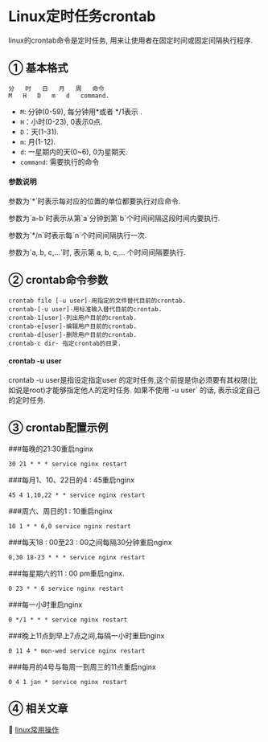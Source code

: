 Linux定时任务crontab
===

<div class="jumbotron">
<p>linux的crontab命令是定时任务, 用来让使用者在固定时间或固定间隔执行程序.</p>  
</div>

① 基本格式
---

```
分	时	日	月	周	命令 
M	H	D	m	d	command.   
```

* `M`: 分钟(0-59), 每分钟用*或者 */1表示 .    
* `H`：小时(0-23), 0表示0点.    
* `D`：天(1-31).    
* `m`: 月(1-12).    
* `d`: 一星期内的天(0~6), 0为星期天.   
* `command`: 需要执行的命令

<div class="bs-callout bs-callout-info">
    <h4>参数说明</h4>
	<p>参数为`*`时表示每对应的位置的单位都要执行对应命令.</p>
	<p>参数为`a-b`时表示从第`a`分钟到第`b`个时间间隔这段时间内要执行.</p>
	<p>参数为`*/n`时表示每`n`个时间间隔执行一次.</p>
	<p>参数为`a, b, c,...`时, 表示第 a, b, c,... 个时间间隔要执行.</p>
</div>

② crontab命令参数
---
 
```
crontab file [-u user]-用指定的文件替代目前的crontab.    
crontab-[-u user]-用标准输入替代目前的crontab.    
crontab-1[user]-列出用户目前的crontab.    
crontab-e[user]-编辑用户目前的crontab.    
crontab-d[user]-删除用户目前的crontab.    
crontab-c dir- 指定crontab的目录.    
```

<div class="bs-callout bs-callout-info">
    <h4>crontab -u user</h4>
	<p>crontab -u user是指设定指定user 的定时任务,这个前提是你必须要有其权限(比如说是root)才能够指定他人的定时任务. 如果不使用`-u user` 的话, 表示设定自己的定时任务.</p>
</div>


③ crontab配置示例 
---

###每晚的21:30重启nginx
```
30 21 * * * service nginx restart 
```
###每月1、10、22日的4 : 45重启nginx
```
45 4 1,10,22 * * service nginx restart 
```	
###周六、周日的1 : 10重启nginx
```
10 1 * * 6,0 service nginx restart 
```	
###每天18 : 00至23 : 00之间每隔30分钟重启nginx
```
0,30 18-23 * * * service nginx restart 
```	
###每星期六的11 : 00 pm重启nginx. 
```
0 23 * * 6 service nginx restart 
```	
###每一小时重启nginx
```
0 */1 * * * service nginx restart 
```
###晚上11点到早上7点之间,每隔一小时重启nginx 
```
0 11 4 * mon-wed service nginx restart 
```	
###每月的4号与每周一到周三的11点重启nginx 
```
0 4 1 jan * service nginx restart 
```	

④ 相关文章
---

📖 [linux常用操作](http://localhost/article/linux/index.html)